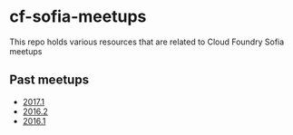 # cf-sofia-meetups
This repo holds various resources that are related to Cloud Foundry Sofia meetups

## Past meetups

* [2017.1](./2017.1)
* [2016.2](./2016.2)
* [2016.1](./2016.1)
